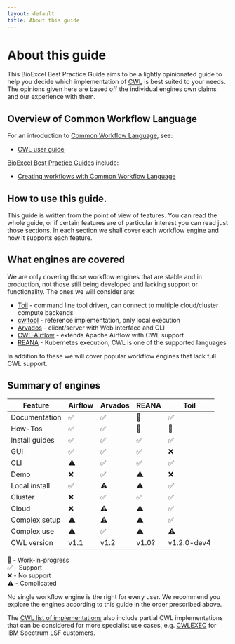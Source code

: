 ```yaml
---
layout: default
title: About this guide
---
```


# About this guide

This BioExcel Best Practice Guide aims to be a lightly opinionated guide to help you decide which implementation of [CWL](https://www.commonwl.org/) is best suited to your needs.  The opinions given here are based off the individual engines own claims and our experience with them.

## Overview of Common Workflow Language

For an introduction to [Common Workflow Language](https://www.commonwl.org/), see:

* [CWL user guide](https://www.commonwl.org/user_guide/)

[BioExcel Best Practice Guides](https://docs.bioexcel.eu/) include:

* [Creating workflows with Common Workflow Language](https://docs.bioexcel.eu/cwl-best-practice-guide/)

## How to use this guide.

This guide is written from the point of view of features.  You can read the whole guide, or if certain features are of particular interest you can read just those sections.  In each section we shall cover each workflow engine and how it supports each feature.

## What engines are covered

We are only covering those workflow engines that are stable and in production, not those still being developed and lacking support or functionality. The ones we will consider are:

* [Toil](full_cwl_implementation/toil.md) - command line tool driven, can connect to multiple cloud/cluster compute backends
* [cwltool](https://github.com/common-workflow-language/cwltool) - reference implementation, only local execution
* [Arvados](full_cwl_implementation/arvados.md) - client/server with Web interface and CLI
* [CWL-Airflow](full_cwl_implementation/airflow.md) - extends Apache Airflow with CWL support
* [REANA](full_cwl_implementation/reana.md) - Kubernetes execution, CWL is one of the supported languages

In addition to these we will cover popular workflow engines that lack full CWL support.

## Summary of engines
| Feature        | Airflow | Arvados | REANA | Toil |
| -------------- | ------- | ------- | ----- | ---- |
| Documentation  | ✅ | ✅ | 🚧 | ✅ |
| How-Tos        | ✅ | ✅ | 🚧 | 🚧 |
| Install guides | ✅ | ✅ | ✅ | ✅ |
| GUI            | ✅ | ✅ | ✅ | ❌ |
| CLI		 | ⚠️  | ✅ | ✅ | ✅ |
| Demo		 | ❌ | ✅ | ⚠️  | ❌ |
| Local install	 | ✅ | ⚠️  | ⚠️  | ✅ |
| Cluster	 | ❌ | ✅ | ✅ | ✅ |
| Cloud		 | ❌ | ⚠️  | ⚠️  | ✅ |
| Complex setup	 | ⚠️  | ⚠️  | ⚠️  | ✅ |
| Complex use	 | ⚠️  | ✅ | ⚠️  | ⚠️  |
| CWL version	 | v1.1 | v1.2 | v1.0? | v1.2.0-dev4 |

🚧 - Work-in-progress  
✅ - Support  
❌ - No support  
⚠️  - Complicated  


No single workflow engine is the right for every user. We recommend you explore the engines according to this guide in the order prescribed above.

The [CWL list of implementations](https://www.commonwl.org/#Implementations) also include partial CWL implementations that can be considered for more specialist use cases, e.g. [CWLEXEC](https://github.com/IBMSpectrumComputing/cwlexec) for IBM Spectrum LSF customers.

